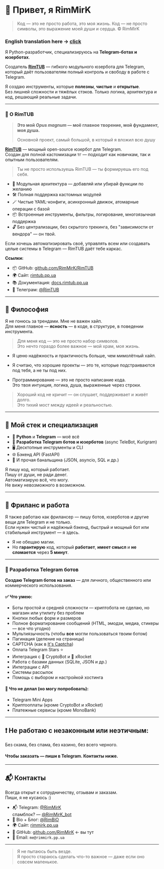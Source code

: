 # 👋 Привет, я RimMirK

> Код — это не просто работа, это моя жизнь. Код — не просто символы, это выражение моей души и сердца. © RimMirK

### English translation here -> [click](README.md)

Я Python-разработчик, специализируюсь на **Telegram-ботах и юзерботах**.

Создатель [**RimTUB**](https://github.com/RimMirK/RimTUB) — гибкого модульного юзербота для Telegram, который даёт пользователям полный контроль и свободу в работе с Telegram.

Я создаю инструменты, которые **полезны**, **чистые** и **открытые**.  
Без лишней сложности и тяжёлых стэков. Только логика, архитектура и код, решающий реальные задачи.

---

### 🔧 О RimTUB

> **Это мой _Opus magnum_ — моё главное творение, мой фундамент, моя душа.**
>
> Основной проект, самый большой, в который я вложил всю душу


[**RimTUB**](https://github.com/RimMirK/RimTUB) — мощный open-source юзербот для Telegram.  
Создан для полной кастомизации тг — подходит как новичкам, так и опытным пользователям.

> Ты не просто используешь RimTUB — ты формируешь его под себя.

- 🧩 Модульная архитектура — добавляй или убирай функции по желанию  
- 🛠️ Полная поддержка кастомных модулей  
- 🪄 Чистые YAML-конфиги, асинхронный движок, атомарные операции с базой  
- 📦 Встроенные инструменты, фильтры, логирование, многоязычная поддержка  
- 🔓 Без централизации, без скрытого трекинга, без "зависимости от вендора" — он твой.

Если хочешь автоматизировать своё, управлять всем или создавать целые системы в Telegram — RimTUB даёт тебе каркас.

**Ссылки:**  
- 📦 GitHub: [github.com/RimMirK/RimTUB](https://github.com/RimMirK/RimTUB)  
- 🌍 Сайт: [rimtub.pp.ua](https://rimtub.pp.ua)  
- 📚 Документация: [docs.rimtub.pp.ua](https://docs.rimtub.pp.ua)  
- 💬 Телеграм: [@RimTUB](https://t.me/RimTUB)

---

## 💭 Философия

Я не гонюсь за трендами. Мне не важен хайп.  
Для меня главное — **ясность** — в коде, в структуре, в поведении инструмента.

> Для меня код — это не просто набор символов.  
> Это нечто гораздо более важное — мой храм, моя жизнь.

- Я ценю надёжность и практичность больше, чем мимолётный хайп.

- Я считаю, что хорошие проекты — это те, которые подстраиваются под тебя, а не ты под них.

- Программирование — это не просто написание кода.  
  Это твоя интуиция, логика, душа, выраженные через строки.

> Хороший код не кричит — он слушает, поддерживает и живёт долго.  
> Это тихий мост между идеей и реальностью.

---

## 🧠 Мой стек и специализация

- 🧠 **Python** и **Telegram** — моё всё  
- 💬 **Разработка Telegram ботов и юзерботов** (async TeleBot, Kurigram)  
- 🖥️ Десктопные инструменты и CLI  
- 🌐 Бэкенд API (FastAPI)  
- 🧩 И прочая банальщина (JSON, asyncio, SQL и др.)

Я пишу код, который работает.  
Пишу от души, не ради денег.  
Автоматизирую всё, что могу.  
Не вижу невозможного в возможном.

---

## 💼 Фриланс и работа

Я также работаю как фрилансер — пишу ботов, юзерботов и другие вещи для Telegram и не только.  
Если нужен чистый и надёжный бэкенд, быстрый и мощный бот или стабильный инструмент — я здесь.

- Я не обещаю магии.  
- Но **гарантирую** код, который **работает**, **имеет смысл** и **не сломается** через **5 минут**.

---

### 🤖 Разработка Telegram ботов

**Создаю Telegram ботов на заказ** — для личного, общественного или коммерческого использования.

#### ✅ Что умею:
- Боты простой и средней сложности — криптобота не сделаю, но магазин или утилиту без проблем 
- Кнопки любых форм и размеров
- Полное форматирование сообщений (HTML, эмодзи, медиа, стикеры — все что угодно)  
- Мультиязычность (чтобы **все** могли пользоваться твоим ботом)  
- Пагинация (деление на страницы)  
- CAPTCHA (как в [It's Captcha](https://github.com/RimMirK/ItsCaptchaBot))  
- Оплата Telegram Stars ⭐️  
- Интеграция с 🦋 CryptoBot и 🚀 xRocket  
- Работа с базами данных (SQLite, JSON и др.)  
- Интеграции с API  
- Системы рассылок
- Помощь с выбором и настройкой хостинга

#### 🚫 Что не делал (но могу попробовать):
- Telegram Mini Apps  
- Криптооплаты (кроме CryptoBot и xRocket)  
- Платежные сервисы (кроме MonoBank)

---

## ❗ Не работаю с незаконным или неэтичным:  
Без скама, без спама, без казино, без всего черного.

#### Чтобы заказать — пиши в Telegram. Контакты ниже.

---

## 📬 Контакты

Всегда открыт к сотрудничеству, отзывам и заказам.  
Пиши, я не кусаюсь :)

- 📬 Telegram: [@RimMirK](https://t.me/RimMirK)  
  спамблок? — [@RimMirK_bot](https://t.me/RimMirK_bot)  
- 📑 Bio + Блог: [@RimBiO](https://t.me/RimBiO)
- 🌍 Сайт: [rimmirk.pp.ua](https://rimmirk.pp.ua)  
- 📂 GitHub: [github.com/RimMirK](https://github.com/RimMirK) <- вы тут
- 📨 Email: `me@rimmirk.pp.ua`

---

> Я не пытаюсь быть везде.  
> Я просто стараюсь сделать что-то важное — даже если оно совсем маленькое.